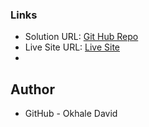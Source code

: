 ### Links

- Solution URL: [Git Hub Repo](https://github.com/MichaelX-3553/Uni-Watch-Test.git)
- Live Site URL: [Live Site](https://uniwatch-test.netlify.app/)
- 
## Author

- GitHub - Okhale David
